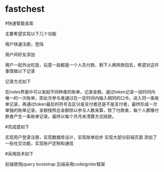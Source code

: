 # fastchest
#快速智能金库

主要希望实现以下几个功能

用户快速注册，登陆

用户间好友添加

用户一起外出吃饭，玩耍一般都是一个人先付款，剩下人再转款回去，希望对这件事情做以下记录

记录方式如下

在index界面中可以发起不同种类的账单，记录金额。通过token记录一段时间内唯一的一次账单，即此次参与者通过在一定时间内输入相同的口令，进入同一条账单记录，再通过token最后的符号去区分是支付者还是不是支付者，最终形成一次单独的账单记录，金额按照总金额除以参与人数来算，除了付款者，每个人都像付款者产生一条账单记录。最终以每个月月末清算方式结款。

#完成度如下

实现用户登录注册，实现数据库设计，实现账单初步 实现大部分前端页面
添加了一些社交功能，实现账户定制和通信

#采用技术如下

前端使用jquery bootstrap
后端采用codeigniter框架